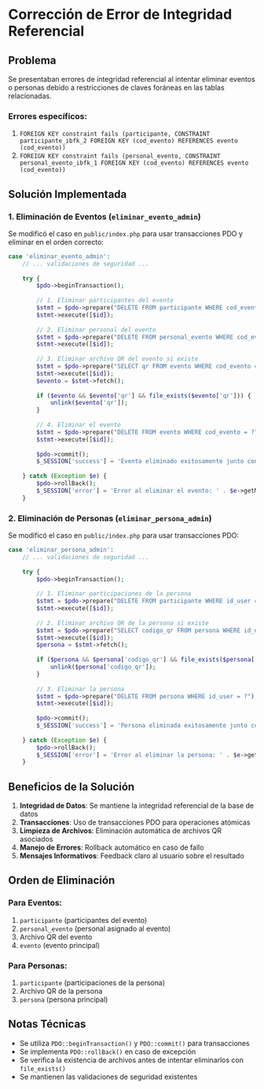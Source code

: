 # Corrección de Error de Integridad Referencial

## Problema
Se presentaban errores de integridad referencial al intentar eliminar eventos o personas debido a restricciones de claves foráneas en las tablas relacionadas.

### Errores específicos:
1. `FOREIGN KEY constraint fails (participante, CONSTRAINT participante_ibfk_2 FOREIGN KEY (cod_evento) REFERENCES evento (cod_evento))`
2. `FOREIGN KEY constraint fails (personal_evento, CONSTRAINT personal_evento_ibfk_1 FOREIGN KEY (cod_evento) REFERENCES evento (cod_evento))`

## Solución Implementada

### 1. Eliminación de Eventos (`eliminar_evento_admin`)
Se modificó el caso en `public/index.php` para usar transacciones PDO y eliminar en el orden correcto:

```php
case 'eliminar_evento_admin':
    // ... validaciones de seguridad ...
    
    try {
        $pdo->beginTransaction();
        
        // 1. Eliminar participantes del evento
        $stmt = $pdo->prepare("DELETE FROM participante WHERE cod_evento = ?");
        $stmt->execute([$id]);
        
        // 2. Eliminar personal del evento
        $stmt = $pdo->prepare("DELETE FROM personal_evento WHERE cod_evento = ?");
        $stmt->execute([$id]);
        
        // 3. Eliminar archivo QR del evento si existe
        $stmt = $pdo->prepare("SELECT qr FROM evento WHERE cod_evento = ?");
        $stmt->execute([$id]);
        $evento = $stmt->fetch();
        
        if ($evento && $evento['qr'] && file_exists($evento['qr'])) {
            unlink($evento['qr']);
        }
        
        // 4. Eliminar el evento
        $stmt = $pdo->prepare("DELETE FROM evento WHERE cod_evento = ?");
        $stmt->execute([$id]);
        
        $pdo->commit();
        $_SESSION['success'] = 'Evento eliminado exitosamente junto con todos sus participantes y personal';
        
    } catch (Exception $e) {
        $pdo->rollBack();
        $_SESSION['error'] = 'Error al eliminar el evento: ' . $e->getMessage();
    }
```

### 2. Eliminación de Personas (`eliminar_persona_admin`)
Se modificó el caso en `public/index.php` para usar transacciones PDO:

```php
case 'eliminar_persona_admin':
    // ... validaciones de seguridad ...
    
    try {
        $pdo->beginTransaction();
        
        // 1. Eliminar participaciones de la persona
        $stmt = $pdo->prepare("DELETE FROM participante WHERE id_user = ?");
        $stmt->execute([$id]);
        
        // 2. Eliminar archivo QR de la persona si existe
        $stmt = $pdo->prepare("SELECT codigo_qr FROM persona WHERE id_user = ?");
        $stmt->execute([$id]);
        $persona = $stmt->fetch();
        
        if ($persona && $persona['codigo_qr'] && file_exists($persona['codigo_qr'])) {
            unlink($persona['codigo_qr']);
        }
        
        // 3. Eliminar la persona
        $stmt = $pdo->prepare("DELETE FROM persona WHERE id_user = ?");
        $stmt->execute([$id]);
        
        $pdo->commit();
        $_SESSION['success'] = 'Persona eliminada exitosamente junto con todas sus participaciones';
        
    } catch (Exception $e) {
        $pdo->rollBack();
        $_SESSION['error'] = 'Error al eliminar la persona: ' . $e->getMessage();
    }
```

## Beneficios de la Solución

1. **Integridad de Datos**: Se mantiene la integridad referencial de la base de datos
2. **Transacciones**: Uso de transacciones PDO para operaciones atómicas
3. **Limpieza de Archivos**: Eliminación automática de archivos QR asociados
4. **Manejo de Errores**: Rollback automático en caso de fallo
5. **Mensajes Informativos**: Feedback claro al usuario sobre el resultado

## Orden de Eliminación

### Para Eventos:
1. `participante` (participantes del evento)
2. `personal_evento` (personal asignado al evento)
3. Archivo QR del evento
4. `evento` (evento principal)

### Para Personas:
1. `participante` (participaciones de la persona)
2. Archivo QR de la persona
3. `persona` (persona principal)

## Notas Técnicas

- Se utiliza `PDO::beginTransaction()` y `PDO::commit()` para transacciones
- Se implementa `PDO::rollBack()` en caso de excepción
- Se verifica la existencia de archivos antes de intentar eliminarlos con `file_exists()`
- Se mantienen las validaciones de seguridad existentes 